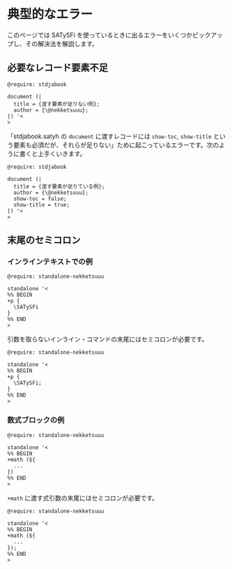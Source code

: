 # 典型的なエラー

このページでは SATySFi を使っているときに出るエラーをいくつかピックアップし、その解決法を解説します。

## 必要なレコード要素不足

```{.satysfi eval="error"}
@require: stdjabook

document (|
  title = {渡す要素が足りない例};
  author = {\@nekketsuuu};
|) '<
>
```

「stdjabook.satyh の `document` に渡すレコードには `show-toc`, `show-title` という要素も必須だが、それらが足りない」ために起こっているエラーです。次のように書くと上手くいきます。

```{.satysfi eval="type-check-only"}
@require: stdjabook

document (|
  title = {渡す要素が足りている例};
  author = {\@nekketsuuu};
  show-toc = false;
  show-title = true;
|) '<
>
```

## 末尾のセミコロン

### インラインテキストでの例

```{.satysfi eval="error"}
@require: standalone-nekketsuuu

standalone '<
%% BEGIN
+p {
  \SATySFi
}
%% END
>
```

引数を取らないインライン・コマンドの末尾にはセミコロンが必要です。

```{.satysfi eval="type-check-only"}
@require: standalone-nekketsuuu

standalone '<
%% BEGIN
+p {
  \SATySFi;
}
%% END
>
```

### 数式ブロックの例

```{.satysfi eval="error"}
@require: standalone-nekketsuuu

standalone '<
%% BEGIN
+math (${
  ...
})
%% END
>
```

`+math` に渡す式引数の末尾にはセミコロンが必要です。

```{.satysfi eval="type-check-only"}
@require: standalone-nekketsuuu

standalone '<
%% BEGIN
+math (${
  ...
});
%% END
>
```
